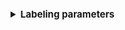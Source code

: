<details>

<summary style="text-align:right;font-size:15px"><b>Labeling parameters</b></summary><a name="labeling-s"></a>

> This algorithm uses *is-a* construction to find more abstract categories that can be used to label the community. The *is-a* network is constructed from 15 *N_source(1,2...n) is-a N_category* collocations. The algorithm:  
* For each lemma in a *Pruned graph cluster* identify `is-a` friends (target). The network is *directed*. We expect the more abstract *category* to appear in the is-a target node.  
* Create is-a target friends network and identify the central node. 
We expect the *category* to appear as the central node of the FoF network. 

>The eigenvector centrality is proposed as the most optimal algorithm to identify the most representative categories. However, you can choose to rank nodes by different measures with `Sort is_a dataset by` selection. 


</details>


